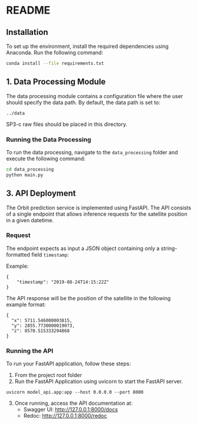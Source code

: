 # README

## Installation
To set up the environment, install the required dependencies using Anaconda. Run the following command:

```sh
conda install --file requirements.txt
```

## 1. Data Processing Module
The data processing module contains a configuration file where the user should specify the data path. By default, the data path is set to:

```
../data
```

SP3-c raw files should be placed in this directory.

### Running the Data Processing
To run the data processing, navigate to the `data_processing` folder and execute the following command:

```sh
cd data_processing
python main.py
```

## 3. API Deployment

The Orbit prediction service is implemented using FastAPI. The API consists of a single endpoint that allows inference 
requests for the satellite position in a given datetime.

### Request

The endpoint expects as input a JSON object containing only a string-formatted field `timestamp`:

Example:
```
{
    "timestamp": "2019-08-24T14:15:22Z"
}
```

The API response will be the position of the satellite in the following example format:
```
{
  "x": 5711.546000003815,
  "y": 2855.7730000019073,
  "z": 8570.515333294868
}
```


### Running the API

To run your FastAPI application, follow these steps:
1. From the project root folder
2. Run the FastAPI Application using uvicorn to start the FastAPI server. 
```
uvicorn model_api.app:app --host 0.0.0.0 --port 8000
```
3. Once running, access the API documentation at:
   - Swagger UI: http://127.0.0.1:8000/docs
   - Redoc: http://127.0.0.1:8000/redoc